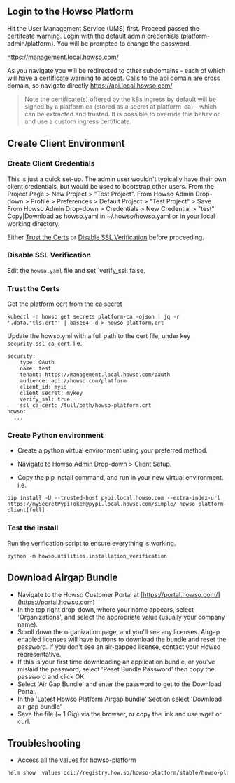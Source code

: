 
## Login to the Howso Platform 

Hit the User Management Service (UMS) first.  Proceed passed the certifcate warning.  Login with the default admin credentials (platform-admin/platform).  You will be prompted to change the password. 

https://management.local.howso.com/

As you navigate you will be redirected to other subdomains - each of which will have a certificate warning to accept.  Calls to the api domain are cross domain, so navigate directly https://api.local.howso.com/.


> Note the certificate(s) offered by the k8s ingress by default will be signed by a platform ca (stored as a secret at platform-ca) - which can be extracted and trusted.  It is possible to override this behavior and use a custom ingress certificate.
 

## Create Client Environment 

### Create Client Credentials
This is just a quick set-up.  The admin user wouldn't typically have their own client credentials, but would be used to bootstrap other users.
From the Project Page > New Project > "Test Project".
From Howso Admin Drop-down > Profile > Preferences > Default Project > "Test Project" > Save
From Howso Admin Drop-down > Credentials > New Credential > "test" Copy|Download as howso.yaml in ~/.howso/howso.yaml or in your local working directory.

Either [Trust the Certs](#trust-the-certs) or [Disable SSL Verification](#disable-ssl-verification) before proceeding.

### Disable SSL Verification
Edit the `howso.yaml` file and set `verify_ssl: false.


### Trust the Certs 
Get the platform cert from the ca secret
```
kubectl -n howso get secrets platform-ca -ojson | jq -r '.data."tls.crt"' | base64 -d > howso-platform.crt
```

Update the howso.yml with a full path to the cert file, under key `security.ssl_ca_cert`.  i.e.
```
security:
    type: OAuth
    name: test
    tenant: https://management.local.howso.com/oauth
    audience: api://howso.com/platform
    client_id: myid 
    client_secret: mykey 
    verify_ssl: true
    ssl_ca_cert: /full/path/howso-platform.crt
howso:
  ...

```


### Create Python environment 

- Create a python virtual environment using your preferred method. 

- Navigate to Howso Admin Drop-down > Client Setup. 

- Copy the pip install command, and run in your new virtual environment. 
i.e.
```
pip install -U --trusted-host pypi.local.howso.com --extra-index-url https://mySecretPypiToken@pypi.local.howso.com/simple/ howso-platform-client[full]
```

### Test the install

Run the verification script to ensure everything is working.
```
python -m howso.utilities.installation_verification
```

## Download Airgap Bundle

- Navigate to the Howso Customer Portal at [https://portal.howso.com/](https://portal.howso.com)
- In the top right drop-down, where your name appears, select 'Organizations', and select the appropriate value (usually your company name).
- Scroll down the organization page, and you'll see any licenses.  Airgap enabled licenses will have buttons to download the bundle and reset the password.  If you don't see an air-gapped license, contact your Howso representative.
- If this is your first time downloading an application bundle, or you've mislaid the password, select 'Reset Bundle Password' then copy the password and click OK.
- Select 'Air Gap Bundle' and enter the password to get to the Download Portal.
- In the 'Latest Howso Platform Airgap bundle' Section select 'Download air-gap bundle'
- Save the file (~ 1 Gig) via the browser, or copy the link and use wget or curl. 


## Troubleshooting

- Access all the values for howso-platform
```sh
helm show  values oci://registry.how.so/howso-platform/stable/howso-platform | less
```